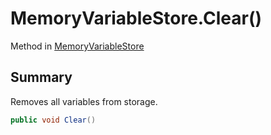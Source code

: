 # MemoryVariableStore.Clear()

Method in [MemoryVariableStore](api/csharp/yarn.memoryvariablestore.md)

## Summary


Removes all variables from storage.


```csharp
public void Clear()
```

